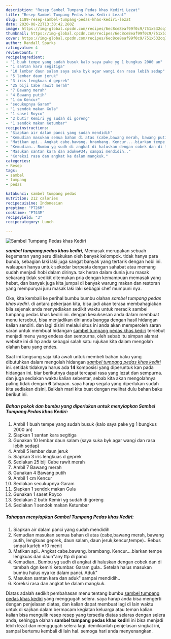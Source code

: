 ```yaml
---
description: "Resep Sambel Tumpang Pedas khas Kediri Lezat"
title: "Resep Sambel Tumpang Pedas khas Kediri Lezat"
slug: 1189-resep-sambel-tumpang-pedas-khas-kediri-lezat
date: 2020-08-22T13:30:42.260Z
image: https://img-global.cpcdn.com/recipes/6ec8ce8eaf99f0c9/751x532cq70/sambel-tumpang-pedas-khas-kediri-foto-resep-utama.jpg
thumbnail: https://img-global.cpcdn.com/recipes/6ec8ce8eaf99f0c9/751x532cq70/sambel-tumpang-pedas-khas-kediri-foto-resep-utama.jpg
cover: https://img-global.cpcdn.com/recipes/6ec8ce8eaf99f0c9/751x532cq70/sambel-tumpang-pedas-khas-kediri-foto-resep-utama.jpg
author: Randall Sparks
ratingvalue: 4
reviewcount: 7
recipeingredient:
- "1 buah tempe yang sudah busuk kalo saya pake yg 1 bungkus 2000 an"
- "1 santan kara segitiga"
- "10 lembar daun salam saya suka byk agar wangi dan rasa lebih sedap"
- "5 lembar daun jeruk"
- "3 iris lengkuas d geprek"
- "25 biji Cabe rawit merah"
- "7 Bawang merah"
- "4 Bawang putih"
- "1 cm Kencur"
- "secukupnya Garam"
- "1 sendok makan Gula"
- "1 saset Royco"
- "2 butir Kemiri yg sudah di goreng"
- "1 sendok makan Ketumbar"
recipeinstructions:
- "Siapkan air dalam panci yang sudah mendidih"
- "Kemudian masukan semua bahan di atas (cabe,bawang merah, bawang putih, lengkuas geprek, daun salam, daun jeruk,kencur,tempe).. Rebus smpai kurleb ±10 menit"
- "Matikan api.. Angkat cabe.bawang. brambang. Kencur....biarkan tempe lengkuas dan daun&#34;any ttp di panci"
- "Kemudian.. Bumbu yg sudh di angkat di haluskan dengan cobek dan di tambah dgn kemiri.ketumbar. Garam gula.. Setelah halus masukan bumbu halus nya ke dalam panci. Aduk&#34;"
- "Masukan santan kara dan aduk&#34; sampai mendidih.."
- "Koreksi rasa dan angkat ke dalam mangkuk."
categories:
- Resep
tags:
- sambel
- tumpang
- pedas

katakunci: sambel tumpang pedas 
nutrition: 212 calories
recipecuisine: Indonesian
preptime: "PT26M"
cooktime: "PT43M"
recipeyield: "3"
recipecategory: Lunch

---
```



![Sambel Tumpang Pedas khas Kediri](https://img-global.cpcdn.com/recipes/6ec8ce8eaf99f0c9/751x532cq70/sambel-tumpang-pedas-khas-kediri-foto-resep-utama.jpg)

<b><i>sambel tumpang pedas khas kediri</i></b>, Memasak merupakan sebuah kegemaran yang seru dilakukan oleh banyak kelompok. tidak hanya para bunda, sebagian laki laki juga sangat banyak yang tertarik dengan hobi ini. walaupun hanya untuk sekedar berpesta dengan sahabat atau memang sudah menjadi hobi dalam dirinya. tak heran dalam dunia juru masak sekarang tidak sedikit ditemukan pria dengan kemampuan memasak yang hebat, dan banyak juga kita jumpai di banyak warung makan dan restoran yang mempunyai juru masak laki laki sebagai chef mumpuni nya.



Oke, kita kembali ke perihal bumbu bumbu olahan <i>sambel tumpang pedas khas kediri</i>. di antara pekerjaan kita, bisa jadi akan terasa membahagiakan bila sejenak anda menyediakan sedikit waktu untuk meracik sambel tumpang pedas khas kediri ini. dengan kesuksesan anda dalam membuat menu tersebut, bisa menjadikan diri anda bangga dengan hasil hidangan kalian sendiri. dan lagi disini melalui situs ini anda akan memperoleh saran saran untuk membuat hidangan <u>sambel tumpang pedas khas kediri</u> tersebut menjadi menu yang endess dan sempurna, oleh sebab itu simpan alamat website ini di hp anda sebagai salah satu rujukan kita dalam mengolah olahan baru yang endes.


Saat ini langsung saja kita awali untuk membeli bahan baku yang dibutuhkan dalam mengolah hidangan <u><i>sambel tumpang pedas khas kediri</i></u> ini. setidak tidaknya harus ada <b>14</b> komposisi yang diperuntuk kan pada hidangan ini. biar berikutnya dapat tercapai rasa yang lezat dan sempurna. dan juga sediakan waktu kalian sebentar, sebab kita akan mengolahnya paling tidak dengan <b>6</b> tahapan. saya harap segala yang diperlukan sudah kita sediakan disini, Baiklah mari kita buat dengan melihat dulu bahan baku berikut ini.

<!--inarticleads1-->

##### Bahan pokok dan bumbu yang diperlukan untuk menyiapkan Sambel Tumpang Pedas khas Kediri:

1. Ambil 1 buah tempe yang sudah busuk (kalo saya pake yg 1 bungkus 2000 an)
1. Siapkan 1 santan kara segitiga
1. Gunakan 10 lembar daun salam (saya suka byk agar wangi dan rasa lebih sedap)
1. Ambil 5 lembar daun jeruk
1. Siapkan 3 iris lengkuas d geprek
1. Sediakan 25 biji Cabe rawit merah
1. Ambil 7 Bawang merah
1. Gunakan 4 Bawang putih
1. Ambil 1 cm Kencur
1. Sediakan secukupnya Garam
1. Siapkan 1 sendok makan Gula
1. Gunakan 1 saset Royco
1. Sediakan 2 butir Kemiri yg sudah di goreng
1. Sediakan 1 sendok makan Ketumbar




<!--inarticleads2-->

##### Tahapan menyiapkan Sambel Tumpang Pedas khas Kediri:

1. Siapkan air dalam panci yang sudah mendidih
1. Kemudian masukan semua bahan di atas (cabe,bawang merah, bawang putih, lengkuas geprek, daun salam, daun jeruk,kencur,tempe).. Rebus smpai kurleb ±10 menit
1. Matikan api.. Angkat cabe.bawang. brambang. Kencur....biarkan tempe lengkuas dan daun&#34;any ttp di panci
1. Kemudian.. Bumbu yg sudh di angkat di haluskan dengan cobek dan di tambah dgn kemiri.ketumbar. Garam gula.. Setelah halus masukan bumbu halus nya ke dalam panci. Aduk&#34;
1. Masukan santan kara dan aduk&#34; sampai mendidih..
1. Koreksi rasa dan angkat ke dalam mangkuk.




Diatas adalah sedikit pembahasan menu tentang bumbu <u>sambel tumpang pedas khas kediri</u> yang menggugah selera. saya harap anda bisa mengerti dengan penjelasan diatas, dan kalian dapat membuat lagi di lain waktu untuk di sajikan dalam bermacam kegiatan keluarga atau teman kalian. kalian bisa mengulik resep resep yang tersedia diatas selaras dengan selera anda, sehingga olahan <b>sambel tumpang pedas khas kediri</b> ini bisa menjadi lebih lezat dan menggugah selera lagi. demikianlah penjelasan singkat ini, sampai bertemu kembali di lain hal. semoga hari anda menyenangkan.
